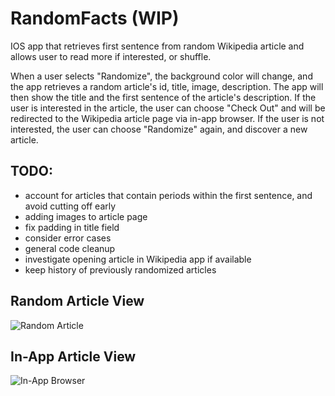 # RandomFacts (WIP)
IOS app that retrieves first sentence from random Wikipedia article and allows user to read more if interested, or shuffle.

When a user selects "Randomize", the background color will change, and the app retrieves a random article's id, title, image, description. The app will then show the title and the first sentence of the article's description.
If the user is interested in the article, the user can choose "Check Out" and will be redirected to the Wikipedia article page via in-app browser.
If the user is not interested, the user can choose "Randomize" again, and discover a new article.


## TODO:
- account for articles that contain periods within the first sentence, and avoid cutting off early
- adding images to article page
- fix padding in title field
- consider error cases
- general code cleanup
- investigate opening article in Wikipedia app if available
- keep history of previously randomized articles

## Random Article View
![Random Article](https://i.imgur.com/2Y9yiiI.png)

## In-App Article View
![In-App Browser](https://i.imgur.com/1HbDcVh.png)
